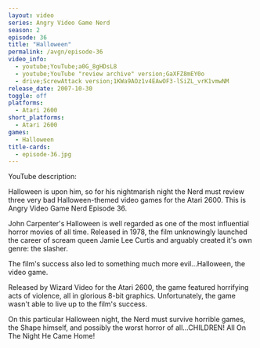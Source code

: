 ```yaml
---
layout: video
series: Angry Video Game Nerd
season: 2
episode: 36
title: "Halloween"
permalink: /avgn/episode-36
video_info:
  - youtube;YouTube;a0G_8gHDsL8
  - youtube;YouTube "review archive" version;GaXFZ8mEY0o
  - drive;ScrewAttack version;1KWa9AOz1v4EAwOF3-lSiZL_vrK1vmwNM
release_date: 2007-10-30
toggle: off
platforms:
  - Atari 2600
short_platforms:
  - Atari 2600
games:
  - Halloween
title-cards:
  - episode-36.jpg
---
```


<p class="yt-description">YouTube description:</p>

Halloween is upon him, so for his nightmarish night the Nerd must review three very bad Halloween-themed video games for the Atari 2600. This is Angry Video Game Nerd Episode 36.

John Carpenter's Halloween is well regarded as one of the most influential horror movies of all time.  Released in 1978, the film unknowingly launched the career of scream queen Jamie Lee Curtis and arguably created it's own genre: the slasher.

The film's success also led to something much more evil...Halloween, the video game.

Released by Wizard Video for the Atari 2600, the game featured horrifying acts of violence, all in glorious 8-bit graphics.  Unfortunately, the game wasn't able to live up to the film's success.   

On this particular Halloween night, the Nerd must survive horrible games, the Shape himself, and possibly the worst horror of all...CHILDREN!  All On The Night He Came Home!  